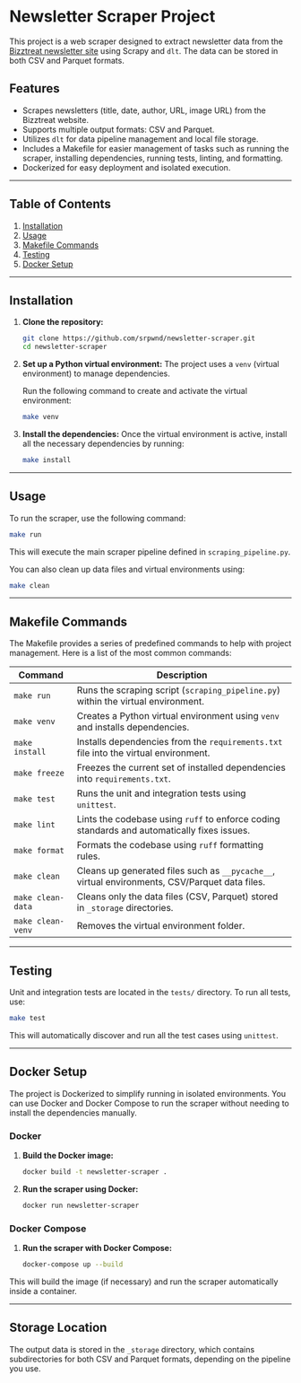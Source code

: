 # Newsletter Scraper Project

This project is a web scraper designed to extract newsletter data from the [Bizztreat newsletter site](https://www.bizztreat.com/newsletter-blog) using Scrapy and `dlt`. The data can be stored in both CSV and Parquet formats.

## Features
- Scrapes newsletters (title, date, author, URL, image URL) from the Bizztreat website.
- Supports multiple output formats: CSV and Parquet.
- Utilizes `dlt` for data pipeline management and local file storage.
- Includes a Makefile for easier management of tasks such as running the scraper, installing dependencies, running tests, linting, and formatting.
- Dockerized for easy deployment and isolated execution.

---

## Table of Contents

1. [Installation](#installation)
2. [Usage](#usage)
3. [Makefile Commands](#makefile-commands)
4. [Testing](#testing)
5. [Docker Setup](#docker-setup)

---

## Installation

1. **Clone the repository:**
    ```bash
    git clone https://github.com/srpwnd/newsletter-scraper.git
    cd newsletter-scraper
    ```

2. **Set up a Python virtual environment:**
    The project uses a `venv` (virtual environment) to manage dependencies.

    Run the following command to create and activate the virtual environment:
    ```bash
    make venv
    ```

3. **Install the dependencies:**
    Once the virtual environment is active, install all the necessary dependencies by running:
    ```bash
    make install
    ```

---

## Usage

To run the scraper, use the following command:

```bash
make run
```

This will execute the main scraper pipeline defined in `scraping_pipeline.py`.

You can also clean up data files and virtual environments using:

```bash
make clean
```

---

## Makefile Commands

The Makefile provides a series of predefined commands to help with project management. Here is a list of the most common commands:

| Command        | Description                                                                 |
| -------------- | --------------------------------------------------------------------------- |
| `make run`     | Runs the scraping script (`scraping_pipeline.py`) within the virtual environment. |
| `make venv`    | Creates a Python virtual environment using `venv` and installs dependencies. |
| `make install` | Installs dependencies from the `requirements.txt` file into the virtual environment. |
| `make freeze`  | Freezes the current set of installed dependencies into `requirements.txt`.  |
| `make test`    | Runs the unit and integration tests using `unittest`.                       |
| `make lint`    | Lints the codebase using `ruff` to enforce coding standards and automatically fixes issues. |
| `make format`  | Formats the codebase using `ruff` formatting rules.                         |
| `make clean`   | Cleans up generated files such as `__pycache__`, virtual environments, CSV/Parquet data files. |
| `make clean-data` | Cleans only the data files (CSV, Parquet) stored in `_storage` directories. |
| `make clean-venv` | Removes the virtual environment folder.                                   |

---

## Testing

Unit and integration tests are located in the `tests/` directory. To run all tests, use:

```bash
make test
```

This will automatically discover and run all the test cases using `unittest`.

---

## Docker Setup

The project is Dockerized to simplify running in isolated environments. You can use Docker and Docker Compose to run the scraper without needing to install the dependencies manually.

### Docker

1. **Build the Docker image:**
    ```bash
    docker build -t newsletter-scraper .
    ```

2. **Run the scraper using Docker:**
    ```bash
    docker run newsletter-scraper
    ```

### Docker Compose

1. **Run the scraper with Docker Compose:**
    ```bash
    docker-compose up --build
    ```

This will build the image (if necessary) and run the scraper automatically inside a container.

---

## Storage Location

The output data is stored in the `_storage` directory, which contains subdirectories for both CSV and Parquet formats, depending on the pipeline you use.
